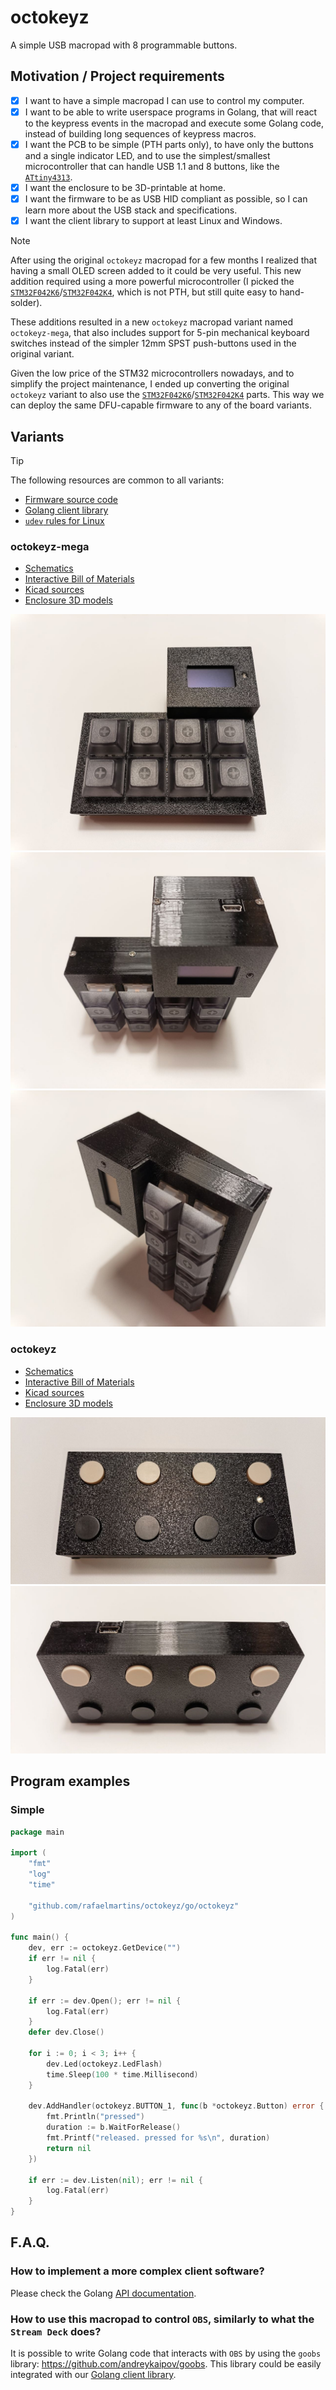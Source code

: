 # octokeyz

A simple USB macropad with 8 programmable buttons.


## Motivation / Project requirements

- [x] I want to have a simple macropad I can use to control my computer.
- [x] I want to be able to write userspace programs in Golang, that will react to the keypress events in the macropad and execute some Golang code, instead of building long sequences of keypress macros.
- [x] I want the PCB to be simple (PTH parts only), to have only the buttons and a single indicator LED, and to use the simplest/smallest microcontroller that can handle USB 1.1 and 8 buttons, like the [`ATtiny4313`](https://www.microchip.com/en-us/product/attiny4313).
- [x] I want the enclosure to be 3D-printable at home.
- [x] I want the firmware to be as USB HID compliant as possible, so I can learn more about the USB stack and specifications.
- [x] I want the client library to support at least Linux and Windows.

> [!NOTE]
> After using the original `octokeyz` macropad for a few months I realized that having a small OLED screen added to it could be very useful. This new addition required using a more powerful microcontroller (I picked the [`STM32F042K6`](https://www.st.com/en/microcontrollers-microprocessors/stm32f042k6.html)/[`STM32F042K4`](https://www.st.com/en/microcontrollers-microprocessors/stm32f042k4.html), which is not PTH, but still quite easy to hand-solder).
>
> These additions resulted in a new `octokeyz` macropad variant named `octokeyz-mega`, that also includes support for 5-pin mechanical keyboard switches instead of the simpler 12mm SPST push-buttons used in the original variant.
>
> Given the low price of the STM32 microcontrollers nowadays, and to simplify the project maintenance, I ended up converting the original `octokeyz` variant to also use the [`STM32F042K6`](https://www.st.com/en/microcontrollers-microprocessors/stm32f042k6.html)/[`STM32F042K4`](https://www.st.com/en/microcontrollers-microprocessors/stm32f042k4.html) parts. This way we can deploy the same DFU-capable firmware to any of the board variants.


## Variants

> [!TIP]
> The following resources are common to all variants:
>
> - [Firmware source code](./firmware/)
> - [Golang client library](./go/octokeyz/)
> - [`udev` rules for Linux](./share/udev/)


### octokeyz-mega

- [Schematics](./pcb/octokeyz-mega/octokeyz-mega.pdf)
- [Interactive Bill of Materials](https://rafaelmartins.github.io/octokeyz/ibom/octokeyz-mega.html)
- [Kicad sources](./pcb/octokeyz-mega/)
- [Enclosure 3D models](./3d-models/octokeyz-mega/)

![octokeyz-mega Front](./share/images/octokeyz-mega/front.jpg)
![octokeyz-mega Top](./share/images/octokeyz-mega/top.jpg)
![octokeyz-mega Side](./share/images/octokeyz-mega/side.jpg)


### octokeyz

- [Schematics](./pcb/octokeyz/octokeyz.pdf)
- [Interactive Bill of Materials](https://rafaelmartins.github.io/octokeyz/ibom/octokeyz.html)
- [Kicad sources](./pcb/octokeyz/)
- [Enclosure 3D models](./3d-models/octokeyz/)

![octokeyz Front](./share/images/octokeyz/front.jpg)
![octokeyz Top](./share/images/octokeyz/top.jpg)


## Program examples

### Simple

```go
package main

import (
	"fmt"
	"log"
	"time"

	"github.com/rafaelmartins/octokeyz/go/octokeyz"
)

func main() {
	dev, err := octokeyz.GetDevice("")
	if err != nil {
		log.Fatal(err)
	}

	if err := dev.Open(); err != nil {
		log.Fatal(err)
	}
	defer dev.Close()

	for i := 0; i < 3; i++ {
		dev.Led(octokeyz.LedFlash)
		time.Sleep(100 * time.Millisecond)
	}

	dev.AddHandler(octokeyz.BUTTON_1, func(b *octokeyz.Button) error {
		fmt.Println("pressed")
		duration := b.WaitForRelease()
		fmt.Printf("released. pressed for %s\n", duration)
		return nil
	})

	if err := dev.Listen(nil); err != nil {
		log.Fatal(err)
	}
}
```


## F.A.Q.

### How to implement a more complex client software?

Please check the Golang [API documentation](https://pkg.go.dev/github.com/rafaelmartins/octokeyz/go/octokeyz).

### How to use this macropad to control `OBS`, similarly to what the `Stream Deck` does?

It is possible to write Golang code that interacts with `OBS` by using the `goobs` library: https://github.com/andreykaipov/goobs. This library could be easily integrated with our [Golang client library](./go/octokeyz/).
